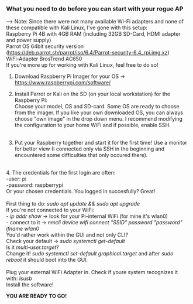 <h3>What you need to do before you can start with your rogue AP </h3>

--> Note: Since there were not many available Wi-Fi adapters and none of these compatible with Kali Linux, I've gone with this setup: <br>
    Raspberry Pi 4B with 4GB RAM (including 32GB SD-Card, HDMI adapter and power supply) <br>
    Parrot OS 64bit security version (https://deb.parrot.sh/parrot/iso/6.4/Parrot-security-6.4_rpi.img.xz) <br>
    WiFi-Adapter BrosTrend AC650 <br>
If you're more up for working with Kali Linux, feel free to do so!
<br>
1. Download Raspberry Pi Imager for your OS -> https://www.raspberrypi.com/software/

2. Install Parrot or Kali on the SD (on your local workstation) for the Raspberry Pi: <br>
    Choose your model, OS and SD-card. Some OS are ready to choose from the imager. If you like your own downloaded OS, you can always choose "own image" in the drop down menu. I recommend modifying the configuration to your home WiFi and if possible, enable SSH.  <br> 
    <br>
3. Put your Raspberry together and start it for the first time! Use a monitor for better view (I connected only via SSH in the beginning and encountered some difficulties that only occured there). <br>
<br>
4. The credentials for the first login are often: <br>
    -user: pi <br>
    -password: raspberrypi<br>
    Or your chosen credentials. You logged in succesfully? Great!<br>
<br>
First thing to do: <i>sudo apt update && sudo apt upgrade</i><br>
If you're not connected to your WiFi:<br>
    - <i>ip addr show</i> -> look for your Pi-internal WiFi (for mine it's wlan0)<br>
    - connect to it -> <i>nmcli device wifi connect "SSID" password "password" ifname wlan0</i><br>
You'd rather work within the GUI and not only CLI? <br>
Check your default -> <i>sudo systemctl get-default</i><br>
Is it <i>multi-user.target</i>? <br>
Change it! <i>sudo systemctl set-default graphical.target</i> and after <i>sudo reboot</i> it should boot into the GUI.<br>
<br>
Plug your external WiFi Adapter in. Check if youre system recognizes it with: <i>lsusb</i><br>
Install the software!


<b>YOU ARE READY TO GO!</b>